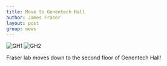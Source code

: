 ```yaml
---
title: Move to Genentech Hall
author: James Fraser
layout: post
group: news
---
```

 <img src="/lab/static/img/news/new-digs.jpg" alt="GH1" class="img-fluid">

 <img src="/lab/static/img/news/new-digs2.jpg" alt="GH2" class="img-fluid">

Fraser lab moves down to the second floor of Genentech Hall!